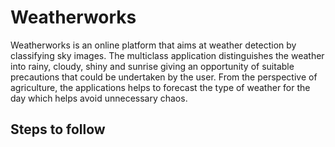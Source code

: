 # Weatherworks
Weatherworks is an online platform that aims at weather detection by classifying sky images. 
The multiclass application distinguishes the weather into rainy, cloudy, shiny and sunrise giving an opportunity of suitable precautions that could be undertaken by the user. 
From the perspective of agriculture, the applications helps to forecast the type of weather for the day which helps avoid unnecessary chaos.

## Steps to follow
